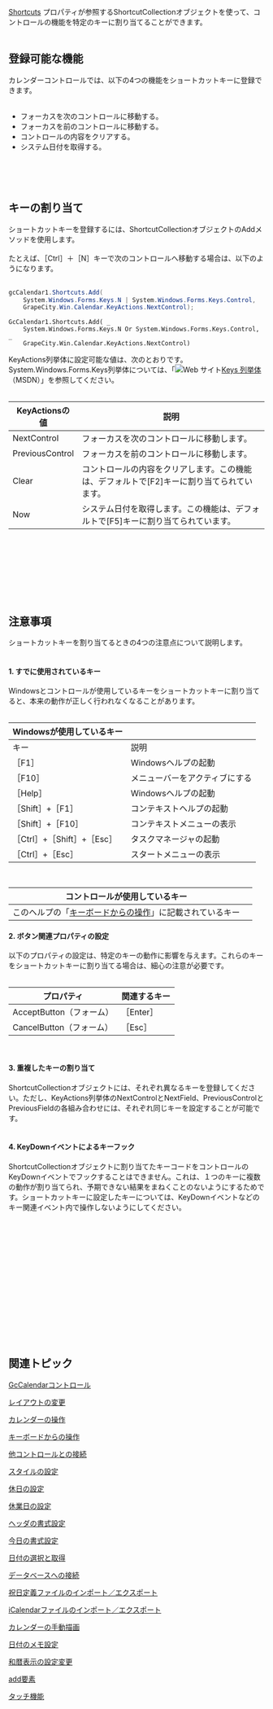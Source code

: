 
[Shortcuts](gcdocsite__documentlink?toc-item-id=1a7483c1-498d-4c07-9570-5bb6b65f369c#SHORTCUTS) プロパティが参照するShortcutCollectionオブジェクトを使って、コントロールの機能を特定のキーに割り当てることができます。<br /><br />

## 登録可能な機能

カレンダーコントロールでは、以下の4つの機能をショートカットキーに登録できます。<br /><br />

*   フォーカスを次のコントロールに移動する。
*   フォーカスを前のコントロールに移動する。
*   コントロールの内容をクリアする。
*   システム日付を取得する。

<br /><br /><br />

## キーの割り当て

ショートカットキーを登録するには、ShortcutCollectionオブジェクトのAddメソッドを使用します。<br /><br />たとえば、［Ctrl］＋［N］キーで次のコントロールへ移動する場合は、以下のようになります。<br /><br />

```csharp
gcCalendar1.Shortcuts.Add(
    System.Windows.Forms.Keys.N | System.Windows.Forms.Keys.Control,
    GrapeCity.Win.Calendar.KeyActions.NextControl);
```

```vbnet
GcCalendar1.Shortcuts.Add( _
    System.Windows.Forms.Keys.N Or System.Windows.Forms.Keys.Control, _
    GrapeCity.Win.Calendar.KeyActions.NextControl)
```

KeyActions列挙体に設定可能な値は、次のとおりです。System.Windows.Forms.Keys列挙体については、「![Web サイト](/DOCUMENT_SITE_LINK_PREFIX_HERE/document-site-files/images/06fadbb1-c461-433a-b385-ae4966e56069/images/weblink.png)[Keys 列挙体](http://msdn2.microsoft.com/ja-jp/library/system.windows.forms.keys.aspx)（MSDN）」を参照してください。<br /><br />

| KeyActionsの値 | 説明 |
| --- | --- |
| NextControl | フォーカスを次のコントロールに移動します。 |
| PreviousControl | フォーカスを前のコントロールに移動します。 |
| Clear | コントロールの内容をクリアします。この機能は、デフォルトで[F2\]キーに割り当てられています。 |
| Now | システム日付を取得します。この機能は、デフォルトで[F5\]キーに割り当てられています。 |

<br /><br /><br /><br /><br /><br /><br />

## 注意事項

ショートカットキーを割り当てるときの4つの注意点について説明します。<br /><br />

#### 1\. すでに使用されているキー

Windowsとコントロールが使用しているキーをショートカットキーに割り当てると、本来の動作が正しく行われなくなることがあります。<br /><br />

| **Windowsが使用しているキー** |  |
| --- | --- |
| キー | 説明 |
| ［F1］ | Windowsヘルプの起動 |
| ［F10］ | メニューバーをアクティブにする |
| ［Help］ | Windowsヘルプの起動 |
| ［Shift］+［F1］ | コンテキストヘルプの起動 |
| ［Shift］+［F10］ | コンテキストメニューの表示 |
| ［Ctrl］+［Shift］+［Esc］ | タスクマネージャの起動 |
| ［Ctrl］+［Esc］ | スタートメニューの表示 |

<br />

| **コントロールが使用しているキー** |  |
| --- | --- |
| このヘルプの「[キーボードからの操作](gcdocsite__documentlink?toc-item-id=9642960c-293a-4f11-a2af-d7a0240313c6)」に記載されているキー |

#### 2\. ボタン関連プロパティの設定

以下のプロパティの設定は、特定のキーの動作に影響を与えます。これらのキーをショートカットキーに割り当てる場合は、細心の注意が必要です。<br /><br />

| プロパティ | 関連するキー |
| --- | --- |
| AcceptButton（フォーム） | ［Enter］ |
| CancelButton（フォーム） | ［Esc］ |

<br />

#### 3\. 重複したキーの割り当て

ShortcutCollectionオブジェクトには、それぞれ異なるキーを登録してください。ただし、KeyActions列挙体のNextControlとNextField、PreviousControlとPreviousFieldの各組み合わせには、それぞれ同じキーを設定することが可能です。<br /><br />

#### 4\. KeyDownイベントによるキーフック

ShortcutCollectionオブジェクトに割り当てたキーコードをコントロールのKeyDownイベントでフックすることはできません。これは、１つのキーに複数の動作が割り当てられ、予期できない結果をまねくことのないようにするためです。ショートカットキーに設定したキーについては、KeyDownイベントなどのキー関連イベント内で操作しないようにしてください。<br /><br /><br /><br /><br /><br /><br /><br /><br /><br /><br /><br /><br />

<br /><br />

## 関連トピック

[GcCalendarコントロール](gcdocsite__documentlink?toc-item-id=bb84a3bc-1bcc-472f-bc6e-ecba682743ea)

[レイアウトの変更](gcdocsite__documentlink?toc-item-id=e66c4893-3b5b-4507-971f-c09edf9557c3)

[カレンダーの操作](gcdocsite__documentlink?toc-item-id=80b84915-ff83-478e-810b-597b80912e4d)

[キーボードからの操作](gcdocsite__documentlink?toc-item-id=9642960c-293a-4f11-a2af-d7a0240313c6)

[他コントロールとの接続](gcdocsite__documentlink?toc-item-id=de21e2fe-95a3-4c39-9073-4acaa8eb54c2)

[スタイルの設定](gcdocsite__documentlink?toc-item-id=c40c7d0e-6f68-44d2-8ce4-b0aa396e4892)

[休日の設定](gcdocsite__documentlink?toc-item-id=85cf0462-1301-4b6b-aa5e-67e1c3001940)

[休業日の設定](gcdocsite__documentlink?toc-item-id=7e869caf-4b0c-450c-a2f7-65de33a638ee)

[ヘッダの書式設定](gcdocsite__documentlink?toc-item-id=bd678a2a-5dc3-49d2-bf10-7e1d6b8682b9)

[今日の書式設定](gcdocsite__documentlink?toc-item-id=248792c9-1244-4cda-95a4-4aa017776bc4)

[日付の選択と取得](gcdocsite__documentlink?toc-item-id=f47e6259-8f3b-4353-9f00-ea93a81d5eba)

[データベースへの接続](gcdocsite__documentlink?toc-item-id=c9f769bb-c91c-46fb-8c72-ad3fcc1940d1)

[祝日定義ファイルのインポート／エクスポート](gcdocsite__documentlink?toc-item-id=1d011cfa-a662-45d4-9bc2-c7b90899337b)

[iCalendarファイルのインポート／エクスポート](gcdocsite__documentlink?toc-item-id=f347df74-4201-4c70-a287-57693eee6202)

[カレンダーの手動描画](gcdocsite__documentlink?toc-item-id=0bf2eeee-9eb4-4fe7-b19d-b22284a06d0d)

[日付のメモ設定](gcdocsite__documentlink?toc-item-id=2fd5902b-8728-4967-b45e-41744d6cdeae)

[和暦表示の設定変更](gcdocsite__documentlink?toc-item-id=0aca298b-3436-4d0f-bf5d-fbd03c045123)

[add要素](gcdocsite__documentlink?toc-item-id=066f939c-562e-4601-bc52-17dfd94f85e9)

[タッチ機能](gcdocsite__documentlink?toc-item-id=209c31c3-d8f3-45b5-bdbe-3ed713735acc)